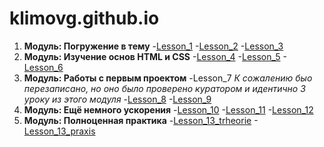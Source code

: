 
# klimovg.github.io
   1. **Модуль: Погружение в тему**
    -[Lesson_1](https://xd.adobe.com/view/9b43cec2-68d2-4246-8344-07d146792ec9/screen/08e0804d-e23f-4697-afc1-878e8b0c9131/-/) 
    -[Lesson_2](https://github.com/KlimovG/klimovg.github.io/tree/master/m1/l2)
    -[Lesson_3](https://github.com/KlimovG/klimovg.github.io/tree/master/m1/l3)
   2. **Модуль: Изучение основ HTML и CSS**
    -[Lesson_4](klimovg.github.io/m2/l1/)
    -[Lesson_5](klimovg.github.io/m2/l2/)
    -[Lesson_6](klimovg.github.io/m2/l3/)
   3. **Модуль: Работы с первым проектом**
    -Lesson_7  *К сожалению быо перезаписано, но оно было проверено куратором и идентично 3 уроку из этого модуля*
    -[Lesson_8](klimovg.github.io/m3/l2/)
    -[Lesson_9](klimovg.github.io/m3/l3/) 
   4. **Модуль: Ещё немного ускорения**
    -[Lesson_10](klimovg.github.io/m4/l1/)
    -[Lesson_11](https://github.com/KlimovG/klimovg.github.io/tree/master/m4/l2)
    -[Lesson_12](klimovg.github.io)
   5. **Модуль: Полноценная практика** 
    -[Lesson_13_trheorie](https://github.com/KlimovG/klimovg.github.io/tree/master/m5/l1/theorie)
    -[Lesson_13_praxis](https://github.com/KlimovG/klimovg.github.io/tree/master/m5/l1/praxis)
